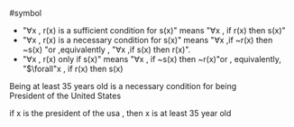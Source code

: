 #symbol 
- "$\forall$x , r(x) is a sufficient condition for s(x)"
means "$\forall$x , if r(x) then s(x)"
- "$\forall$x , r(x) is a necessary condition for s(x)" means "$\forall$x ,if ~r(x) then ~s(x) "or ,equivalently , "$\forall$x ,if s(x) then r(x)".
- "$\forall$x , r(x) only if s(x)" means "$\forall$x , if ~s(x) then ~r(x)"or  , equivalently, "$\forall"x , if r(x) then s(x)

Being at least 35 years old is a necessary condition for being  
President of the United States

if x is the president of the usa , then x is at least 35 year old 



